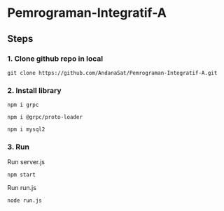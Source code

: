 # Pemrograman-Integratif-A

## Steps

### 1. Clone github repo in local
  ```git clone https://github.com/AndanaSat/Pemrograman-Integratif-A.git```

### 2. Install library
  ```npm i grpc```
  
  ```npm i @grpc/proto-loader```
  
  ```npm i mysql2```
  
### 3. Run
  Run server.js
  
  ```npm start```
  
  Run run.js
  
  ```node run.js```
